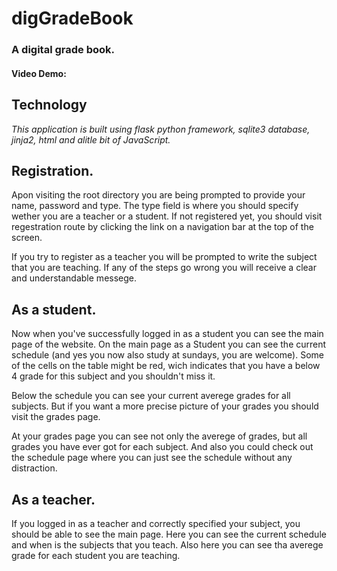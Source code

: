 # digGradeBook
### A digital grade book.
#### Video Demo:  <URL HERE>

## Technology
*This application is built using flask python framework, sqlite3 database, jinja2, html and alitle bit of JavaScript.*

## Registration.
Apon visiting the root directory you are being prompted to provide your name, password and type. The type field is where you should specify wether you are a teacher or a student. If not registered yet, you should visit regestration route by clicking the link on a navigation bar at the top of the screen.

If you try to register as a teacher you will be prompted to write the subject that you are teaching. If any of the steps go wrong you will receive a clear and understandable messege.

## As a student.
Now when you've successfully logged in as a student you can see the main page of the website. On the main page as a Student you can see the current schedule (and yes you now also study at sundays, you are welcome). Some of the cells on the table might be red, wich indicates that you have a below 4 grade for this subject and you shouldn't miss it.

Below the schedule you can see your current averege grades for all subjects. But if you want a more precise picture of your grades you should visit the grades page.

At your grades page you can see not only the averege of grades, but all grades you have ever got for each subject. And also you could check out the schedule page where you can just see the schedule without any distraction.

## As a teacher.
If you logged in as a teacher and correctly specified your subject, you should be able to see the main page. Here you can see the current schedule and when is the subjects that you teach. Also here you can see tha averege grade for each student you are teaching.


